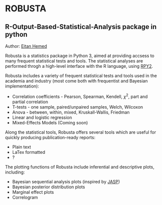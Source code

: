# ROBUSTA 

## R-Output-Based-Statistical-Analysis package in python

Author: [Eitan Hemed](mailto:Eitan.Hemed@gmail.com)

Robusta is a statistics package in Python 3, aimed at providing
accsess to many frequent statistical tests and tools. The statistical
analyses are performed throgh a high-level interface with the R language,
using [RPY2](https://github.com/rpy2/rpy2).  

Robusta includes a variety of frequent statistical tests and tools used in the 
academia and industry (most come both with 
    frequentist and Bayesian implementation):
- Correlation coefficients - Pearson, Spearman, Kendell, $`\chi^2`$, 
    part and partial correlation
- T-tests - one sample, paired/unpaired samples, Welch, Wilcoxon  
- Anova - between, within, mixed, Kruskall-Wallis, Friedman
- Linear and logistic regression 
- Mixed-Effects Models (Coming soon)


Along the statistical tools, Robusta offers several tools which are
useful for quickly producing publication-ready reports:
- Plain text 
- LaTex formatted   
- ?

The plotting functions of Robusta include inferential and descriptive plots,
including:
- Bayesian sequential analysis plots (inspired by 
[JASP](https://jasp-stats.org/))
- Bayesian posterior distribution plots 
- Marginal effect plots
- Correlogram



